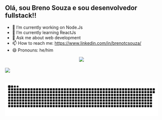 ## Olá, sou Breno Souza e sou desenvolvedor fullstack!! 

- 🔭 I’m currently working on Node.Js
- 🌱 I’m currently learning ReactJs
- 💬 Ask me about web development
- 📫 How to reach me: https://www.linkedin.com/in/brenotcsouza/
- 😄 Pronouns: he/him

<div align="center">
  <a href="https://github.com/Brenotcs">
  <img height="180em" src="https://github-readme-stats.vercel.app/api?username=Brenotcs&show_icons=true&theme=tokyonight&include_all_commits=true&count_private=true"/>
</div>
  <div> 
  <br>
  <a href="https://www.linkedin.com/in/brenotcsouza/" target="_blank"><img src="https://img.shields.io/badge/-LinkedIn-%230077B5?style=for-the-badge&logo=linkedin&logoColor=white" target="_blank"></a> 
    
 ## 
</div>



![snake gif](https://github.com/Brenotcs/Brenotcs/blob/output/github-snake-dark.svg)
